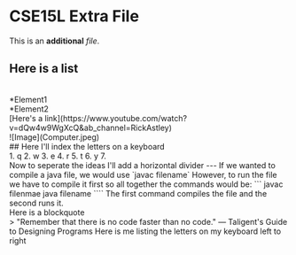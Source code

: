 # CSE15L Extra File
This is an **additional** *file*. 
## Here is a list
<br />
*Element1
<br />
*Element2 
<br />
[Here's a link](https://www.youtube.com/watch?v=dQw4w9WgXcQ&ab_channel=RickAstley)
<br />
![Image](Computer.jpeg)
<br />
## Here I'll index the letters on a keyboard
<br />
1. q
2. w
3. e
4. r
5. t
6. y
7. <br />
Now to seperate the ideas I'll add a horizontal divider
---
If we wanted to compile a java file, we would use `javac filename`
However, to run the file we have to compile it first so all together the commands would be:
```
javac filenmae
java filename
````
The first command compiles the file and the second runs it.
<br />
Here is a blockquote
<br />
> "Remember that there is no code faster than no code." — Taligent's Guide to Designing Programs
Here is me listing the letters on my keyboard left to right
